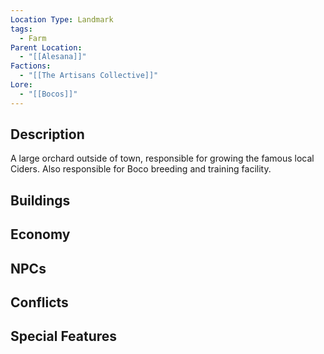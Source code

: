 ```yaml
---
Location Type: Landmark
tags:
  - Farm
Parent Location:
  - "[[Alesana]]"
Factions:
  - "[[The Artisans Collective]]"
Lore:
  - "[[Bocos]]"
---
```

## Description

A large orchard outside of town, responsible for growing the famous local Ciders. Also responsible for Boco breeding and training facility.

## Buildings

## Economy

## NPCs

## Conflicts

## Special Features